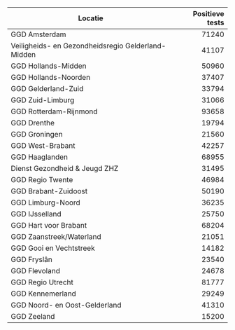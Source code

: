 | Locatie | Positieve tests |
|---------|----------------:|
| GGD Amsterdam                            | 71240 |
| Veiligheids- en Gezondheidsregio Gelderland-Midden | 41107 |
| GGD Hollands-Midden                      | 50960 |
| GGD Hollands-Noorden                     | 37407 |
| GGD Gelderland-Zuid                      | 33794 |
| GGD Zuid-Limburg                         | 31066 |
| GGD Rotterdam-Rijnmond                   | 93658 |
| GGD Drenthe                              | 19794 |
| GGD Groningen                            | 21560 |
| GGD West-Brabant                         | 42257 |
| GGD Haaglanden                           | 68955 |
| Dienst Gezondheid & Jeugd ZHZ            | 31495 |
| GGD Regio Twente                         | 46984 |
| GGD Brabant-Zuidoost                     | 50190 |
| GGD Limburg-Noord                        | 36235 |
| GGD IJsselland                           | 25750 |
| GGD Hart voor Brabant                    | 68204 |
| GGD Zaanstreek/Waterland                 | 21051 |
| GGD Gooi en Vechtstreek                  | 14182 |
| GGD Fryslân                              | 23540 |
| GGD Flevoland                            | 24678 |
| GGD Regio Utrecht                        | 81777 |
| GGD Kennemerland                         | 29249 |
| GGD Noord- en Oost-Gelderland            | 41310 |
| GGD Zeeland                              | 15200 |
